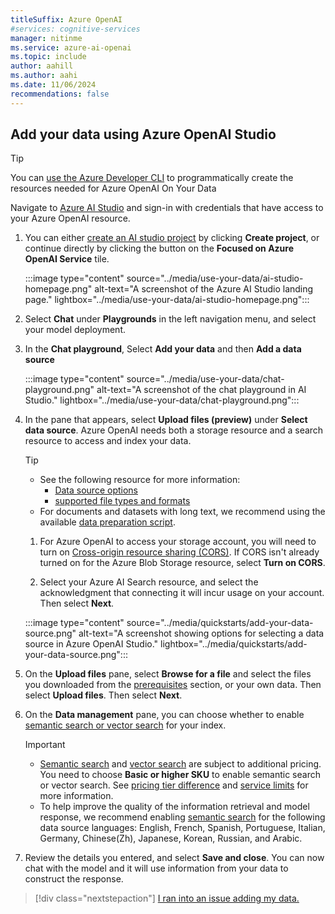 ```yaml
---
titleSuffix: Azure OpenAI
#services: cognitive-services
manager: nitinme
ms.service: azure-ai-openai
ms.topic: include
author: aahill
ms.author: aahi
ms.date: 11/06/2024
recommendations: false
---
```


## Add your data using Azure OpenAI Studio

> [!TIP]
> You can [use the Azure Developer CLI](../how-to/azure-developer-cli.md) to programmatically create the resources needed for Azure OpenAI On Your Data 

Navigate to [Azure AI Studio](https://ai.azure.com/) and sign-in with credentials that have access to your Azure OpenAI resource. 

1. You can either [create an AI studio project](../../../ai-studio/how-to/create-projects.md) by clicking **Create project**, or continue directly by clicking the button on the **Focused on Azure OpenAI Service** tile.  

    :::image type="content" source="../media/use-your-data/ai-studio-homepage.png" alt-text="A screenshot of the Azure AI Studio landing page." lightbox="../media/use-your-data/ai-studio-homepage.png":::

1. Select **Chat** under **Playgrounds** in the left navigation menu, and select your model deployment.

1. In the **Chat playground**, Select **Add your data** and then **Add a data source**

    :::image type="content" source="../media/use-your-data/chat-playground.png" alt-text="A screenshot of the chat playground in  AI Studio." lightbox="../media/use-your-data/chat-playground.png":::

1. In the pane that appears, select **Upload files (preview)** under **Select data source**. Azure OpenAI needs both a storage resource and a search resource to access and index your data. 

    > [!TIP]
    > * See the following resource for more information:
    >    * [Data source options](../concepts/use-your-data.md#supported-data-sources)
    >    * [supported file types and formats](../concepts/use-your-data.md#data-formats-and-file-types)
    > *  For documents and datasets with long text, we recommend using the available [data preparation script](https://go.microsoft.com/fwlink/?linkid=2244395). 

    1. For Azure OpenAI to access your storage account, you will need to turn on [Cross-origin resource sharing (CORS)](https://go.microsoft.com/fwlink/?linkid=2237228). If CORS isn't already turned on for the Azure Blob Storage resource, select **Turn on CORS**. 

    1. Select your Azure AI Search resource, and select the acknowledgment that connecting it will incur usage on your account. Then select **Next**.

    :::image type="content" source="../media/quickstarts/add-your-data-source.png" alt-text="A screenshot showing options for selecting a data source in Azure OpenAI Studio." lightbox="../media/quickstarts/add-your-data-source.png":::


1. On the **Upload files** pane, select **Browse for a file** and select the files you downloaded from the [prerequisites](#prerequisites) section, or your own data. Then select **Upload files**. Then select **Next**.

1. On the **Data management** pane, you can choose whether to enable [semantic search or vector search](../concepts/use-your-data.md#search-types) for your index.
    
    > [!IMPORTANT]
    > * [Semantic search](/azure/search/semantic-search-overview#availability-and-pricing) and [vector search](https://azure.microsoft.com/pricing/details/cognitive-services/openai-service/) are subject to additional pricing. You need to choose **Basic or higher SKU** to enable semantic search or vector search. See [pricing tier difference](/azure/search/search-sku-tier) and [service limits](/azure/search/search-limits-quotas-capacity) for more information.
    > * To help improve the quality of the information retrieval and model response, we recommend enabling [semantic search](/azure/search/semantic-search-overview) for the following data source languages: English, French, Spanish, Portuguese, Italian, Germany, Chinese(Zh), Japanese, Korean, Russian, and Arabic.
    
1. Review the details you entered, and select **Save and close**. You can now chat with the model and it will use information from your data to construct the response.

> [!div class="nextstepaction"]
> [I ran into an issue adding my data.](https://microsoft.qualtrics.com/jfe/form/SV_0Cl5zkG3CnDjq6O?PLanguage=STUDIO&Pillar=AOAI&Product=ownData&Page=quickstart&Section=Adding-data)
